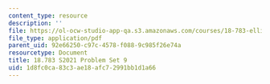 ```yaml
---
content_type: resource
description: ''
file: https://ol-ocw-studio-app-qa.s3.amazonaws.com/courses/18-783-elliptic-curves-spring-2021/1d8fc0ca83c3ae18afc72991bb1d1a66_MIT18_783S21_PS9.pdf
file_type: application/pdf
parent_uid: 92e66250-c97c-4578-f088-9c985f26e74a
resourcetype: Document
title: 18.783 S2021 Problem Set 9
uid: 1d8fc0ca-83c3-ae18-afc7-2991bb1d1a66
---
```

